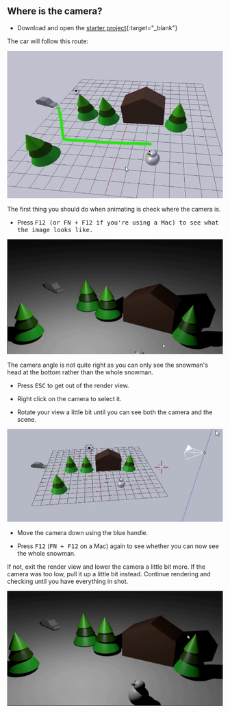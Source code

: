 ## Where is the camera?

+ Download and open the [starter project](resources/snow-scene-starter.blend){:target="_blank"}

The car will follow this route:

![Car route](images/blender-proper-car-route.png)

The first thing you should do when animating is check where the camera is.

+ Press <kbd>F12<kbd> (or <kbd>FN + F12</kbd> if you're using a Mac) to see what the image looks like.

![Initial render](images/blender-initial-render.png)

The camera angle is not quite right as you can only see the snowman's head at the bottom rather than the whole snowman.

+ Press <kbd>ESC</kbd> to get out of the render view.

+ Right click on the camera to select it.

+ Rotate your view a little bit until you can see both the camera and the scene.

![Move the camera](images/blender-snowscene-move-camera.png)

+ Move the camera down using the blue handle.

+ Press <kbd>F12</kbd> (<kbd>FN + F12</kbd> on a Mac) again to see whether you can now see the whole snowman.

If not, exit the render view and lower the camera a little bit more. If the camera was too low, pull it up a little bit instead. Continue rendering and checking until you have everything in shot.

![Final render](images/blender-final-render.png)
